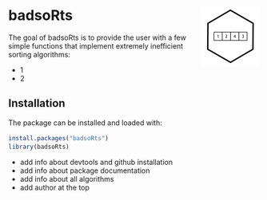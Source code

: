 # badsoRts <img src='man/figures/logo.png' align="right" height="120" />

<!-- badges: start -->
<!-- badges: end -->

The goal of badsoRts is to provide the user with a few simple functions
that implement extremely inefficient sorting algorithms:

* 1
* 2

## Installation

The package can be installed and loaded with:

``` r
install.packages("badsoRts")
library(badsoRts)
```

* add info about devtools and github installation
* add info about package documentation
* add info about all algorithms
* add author at the top
